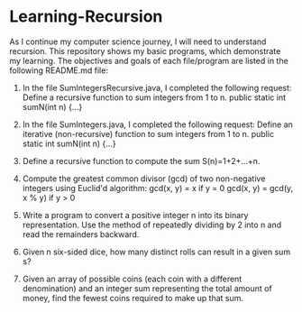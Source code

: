 # Learning-Recursion
As I continue my computer science journey, I will need to understand recursion. This repository shows my basic programs, which demonstrate my learning. The objectives and goals of each file/program are listed in the following README.md file:

1. In the file SumIntegersRecursive.java, I completed the following request: Define a recursive function to sum integers from 1 to n.
public static int sumN(int n) {...}

2. In the file SumIntegers.java, I completed the following request: Define an iterative (non-recursive) function to sum integers from 1 to n.
public static int sumN(int n) {...}

3. Define a recursive function to compute the sum S(n)=1+2+...+n.

4. Compute the greatest common divisor (gcd) of two non-negative integers using Euclid'd algorithm:
gcd(x, y) = x if y = 0
gcd(x, y) = gcd(y, x % y) if y > 0

5. Write a program to convert a positive integer n into its binary representation. Use the method of repeatedly dividing by 2 into n and read the remainders backward.

6. Given n six-sided dice, how many distinct rolls can result in a given sum s?

7. Given an array of possible coins (each coin with a different denomination) and an integer sum representing the total amount of money, find the fewest coins required to make up that sum.
